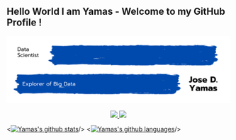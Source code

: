 ## Hello World I am Yamas - Welcome to my GitHub Profile !

<!-- Title Image -->
<p align="right"> <img src="https://github.com/yamasjose11/yamasjose11/blob/main/DS%20github%20Yamas.png"></p>
  
<!-- LinkedIn Contact -->

<p align="center">
  <a href="https://www.linkedin.com/in/jose-yamas/" target="_blank">
    <img src="https://img.shields.io/badge/LinkedIn-Jose%20Yamas-blue"/>
  </a>
  
<!-- Gmail -->

  <a href="mailto:yamasjose11@gmail.com">
    <img src="https://img.shields.io/badge/Gmail-Jose%20Yamas-red"/>
  </a>

<!-- Established Projects -->

<!-- Working Projects -->


<!-- Tech Stack Tools -->


<!-- Github Stats/Lang... idk  -->
<p float="left">
  
  <[![Yamas's github stats](https://github-readme-stats.vercel.app/api?username=yamasjose11)]()/>
  <[![Yamas's github languages](https://github-readme-stats.vercel.app/api/top-langs/?username=yamasjose11&layout=compact)]()/>
</p>
